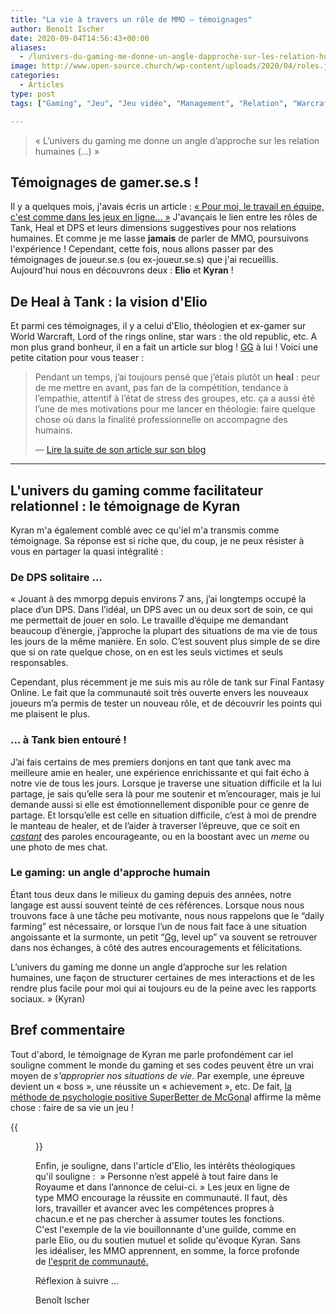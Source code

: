 ```yaml
---
title: "La vie à travers un rôle de MMO — témoignages"
author: Benoît Ischer
date: 2020-09-04T14:56:43+00:00
aliases:
  - /lunivers-du-gaming-me-donne-un-angle-dapproche-sur-les-relation-humaines-la-vie-a-travers-un-role-de-mmo-temoignage/
image: http://www.open-source.church/wp-content/uploads/2020/04/roles.jpg
categories:
  - Articles
type: post
tags: ["Gaming", "Jeu", "Jeu vidéo", "Management", "Relation", "Warcraft"]

---
```


> « L’univers du gaming me donne un angle d’approche sur les relation humaines (…) » 

## Témoignages de gamer.se.s !

Il y a quelques mois, j'avais écris un article : [« Pour moi, le travail en équipe, c'est comme dans les jeux en ligne… »][1] J'avançais le lien entre les rôles de Tank, Heal et DPS et leurs dimensions suggestives pour nos relations humaines. Et comme je me lasse **jamais** de parler de MMO, poursuivons l'expérience ! Cependant, cette fois, nous allons passer par des témoignages de joueur.se.s (ou ex-joueur.se.s) que j'ai recueillis. Aujourd'hui nous en découvrons deux : **Elio** et **Kyran** !


## **De Heal à Tank : la vision d'Elio** 

Et parmi ces témoignages, il y a celui d'Elio, théologien et ex-gamer sur World Warcraft, Lord of the rings online, star wars : the old republic, etc. A mon plus grand bonheur, il en a fait un article sur blog ! [GG][2] à lui ! Voici une petite citation pour vous teaser : 

> Pendant un temps, j’ai toujours pensé que j’étais plutôt un <strong>heal</strong> : peur de me mettre en avant, pas fan de la compétition, tendance à l’empathie, attentif à l’état de stress des groupes, etc. ça a aussi été l’une de mes motivations pour me lancer en théologie: faire quelque chose où dans la finalité professionnelle on accompagne des humains.
>
> — <a href="https://eliojaillet.ch/de-heal-a-tank-des-roles-dans-la-vie/">Lire la suite de son article sur son blog </a>


<hr class="wp-block-separator is-style-wide" />

## **L'univers du gaming comme facilitateur relationnel : le témoignage de Kyran** 

Kyran m'a également comblé avec ce qu'iel m'a transmis comme témoignage. Sa réponse est si riche que, du coup, je ne peux résister à vous en partager la quasi intégralité : 

### De DPS solitaire …

« Jouant à des mmorpg depuis environs 7 ans, j’ai longtemps occupé la place d’un DPS. Dans l’idéal, un DPS avec un ou deux sort de soin, ce qui me permettait de jouer en solo. Le travaille d’équipe me demandant beaucoup d’énergie, j’approche la plupart des situations de ma vie de tous les jours de la même manière. En solo. C’est souvent plus simple de se dire que si on rate quelque chose, on en est les seuls victimes et seuls responsables. 

Cependant, plus récemment je me suis mis au rôle de tank sur Final Fantasy Online. Le fait que la communauté soit très ouverte envers les nouveaux joueurs m’a permis de tester un nouveau rôle, et de découvrir les points qui me plaisent le plus. 

### … à Tank bien entouré !

J’ai fais certains de mes premiers donjons en tant que tank avec ma meilleure amie en healer, une expérience enrichissante et qui fait écho à notre vie de tous les jours. Lorsque je traverse une situation difficile et la lui partage, je sais qu’elle sera là pour me soutenir et m’encourager, mais je lui demande aussi si elle est émotionnellement disponible pour ce genre de partage. Et lorsqu’elle est celle en situation difficile, c’est à moi de prendre le manteau de healer, et de l’aider à traverser l’épreuve, que ce soit en [_castant_][3] des paroles encourageante, ou en la boostant avec un _meme_ ou une photo de mes chat.

### Le gaming: un angle d'approche humain

Étant tous deux dans le milieux du gaming depuis des années, notre langage est aussi souvent teinté de ces références. Lorsque nous nous trouvons face à une tâche peu motivante, nous nous rappelons que le “daily farming” est nécessaire, or lorsque l’un de nous fait face à une situation angoissante et la surmonte, un petit “[Gg,][2] level up” va souvent se retrouver dans nos échanges, à côté des autres encouragements et félicitations. 

L’univers du gaming me donne un angle d’approche sur les relation humaines, une façon de structurer certaines de mes interactions et de les rendre plus facile pour moi qui ai toujours eu de la peine avec les rapports sociaux. » (Kyran)

## Bref commentaire

Tout d'abord, le témoignage de Kyran me parle profondément car iel souligne comment le monde du gaming et ses codes peuvent être un vrai moyen de _s'approprier nos situations de vie._ Par exemple, une épreuve devient un « boss », une réussite un « achievement », etc. De fait, [la méthode de psychologie positive SuperBetter de McGona][4]l affirme la même chose : faire de sa vie un jeu ! 

{{<figure src="/blog/2020/IMG_20200904_161054-719x1024.jpg" width="40%" class="text-center" caption="© Shékina Rochat, 2018 (basé sur l'approche SuperBetter, McGonigal, 2015)">}}

Enfin, je souligne, dans l'article d'Elio, les intérêts théologiques qu'il souligne :  » Personne n’est appelé à tout faire dans le Royaume et dans l’annonce de celui-ci. » Les jeux en ligne de type MMO encourage la réussite en communauté. Il faut, dès lors, travailler et avancer avec les compétences propres à chacun.e et ne pas chercher à assumer toutes les fonctions. C'est l'exemple de la vie bouillonnante d'une guilde, comme en parle Elio, ou du soutien mutuel et solide qu'évoque Kyran. Sans les idéaliser, les MMO apprennent, en somme, la force profonde de [l'esprit de communauté.](/lesprit-de-communaute/)

Réflexion à suivre … 

Benoît Ischer

 [1]: https://www.open-source.church/pour-moi-le-travail-en-equipe-cest-comme-dans-jeu-en-ligne/
 [2]: https://que-signifie.org/chat-et-langage-sms/que-signifie-gg/
 [3]: https://www.jeuxonline.info/lexique/mot/Caster
 [4]: https://www.superbetter.com/